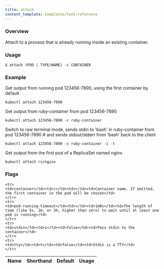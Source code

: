 ```yaml
---
title: attach
content_template: templates/tool-reference
---
```


### Overview
Attach to a process that is already running inside an existing container.

### Usage

`$ attach (POD | TYPE/NAME) -c CONTAINER`


### Example

 Get output from running pod 123456-7890, using the first container by default

```shell
kubectl attach 123456-7890
```

 Get output from ruby-container from pod 123456-7890

```shell
kubectl attach 123456-7890 -c ruby-container
```

 Switch to raw terminal mode, sends stdin to 'bash' in ruby-container from pod 123456-7890 # and sends stdout/stderr from 'bash' back to the client

```shell
kubectl attach 123456-7890 -c ruby-container -i -t
```

 Get output from the first pod of a ReplicaSet named nginx

```shell
kubectl attach rs/nginx
```




### Flags

<div class="table-responsive"><table class="table table-bordered">
<thead class="thead-light">
<tr>
            <th>Name</th>
            <th>Shorthand</th>
            <th>Default</th>
            <th>Usage</th>
        </tr>
    </thead>
    <tbody>
    
    <tr>
    <td>container</td><td>c</td><td></td><td>Container name. If omitted, the first container in the pod will be chosen</td>
    </tr>
    <tr>
    <td>pod-running-timeout</td><td></td><td>1m0s</td><td>The length of time (like 5s, 2m, or 3h, higher than zero) to wait until at least one pod is running</td>
    </tr>
    <tr>
    <td>stdin</td><td>i</td><td>false</td><td>Pass stdin to the container</td>
    </tr>
    <tr>
    <td>tty</td><td>t</td><td>false</td><td>Stdin is a TTY</td>
    </tr>
</tbody>
</table></div>




